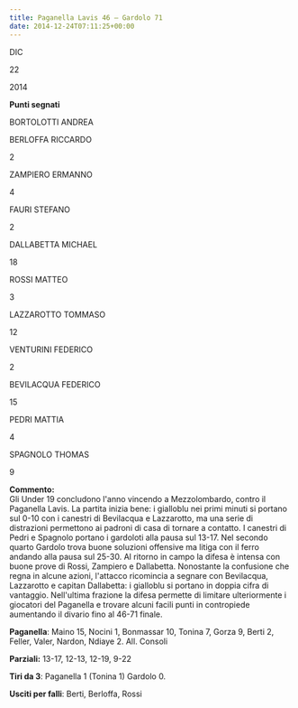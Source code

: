 ```yaml
---
title: Paganella Lavis 46 – Gardolo 71
date: 2014-12-24T07:11:25+00:00
---
```

DIC

22

2014

**Punti segnati**

BORTOLOTTI ANDREA

BERLOFFA RICCARDO

2

ZAMPIERO ERMANNO

4

FAURI STEFANO

2

DALLABETTA MICHAEL

18

ROSSI MATTEO

3

LAZZAROTTO TOMMASO

12

VENTURINI FEDERICO

2

BEVILACQUA FEDERICO

15

PEDRI MATTIA

4

SPAGNOLO THOMAS

9

**Commento:**  
Gli Under 19 concludono l'anno vincendo a Mezzolombardo, contro il Paganella Lavis. La partita inizia bene: i gialloblu nei primi minuti si portano sul 0-10 con i canestri di Bevilacqua e Lazzarotto, ma una serie di distrazioni permettono ai padroni di casa di tornare a contatto. I canestri di Pedri e Spagnolo portano i gardoloti alla pausa sul 13-17. Nel secondo quarto Gardolo trova buone soluzioni offensive ma litiga con il ferro andando alla pausa sul 25-30. Al ritorno in campo la difesa è intensa con buone prove di Rossi, Zampiero e Dallabetta. Nonostante la confusione che regna in alcune azioni, l'attacco ricomincia a segnare con Bevilacqua, Lazzarotto e capitan Dallabetta: i gialloblu si portano in doppia cifra di vantaggio. Nell'ultima frazione la difesa permette di limitare ulteriormente i giocatori del Paganella e trovare alcuni facili punti in contropiede aumentando il divario fino al 46-71 finale.

**Paganella**: Maino 15, Nocini 1, Bonmassar 10, Tonina 7, Gorza 9, Berti 2, Feller, Valer, Nardon, Ndiaye 2. All. Consoli

**Parziali:** 13-17, 12-13, 12-19, 9-22

**Tiri da 3**: Paganella 1 (Tonina 1) Gardolo 0.

**Usciti per falli**: Berti, Berloffa, Rossi
